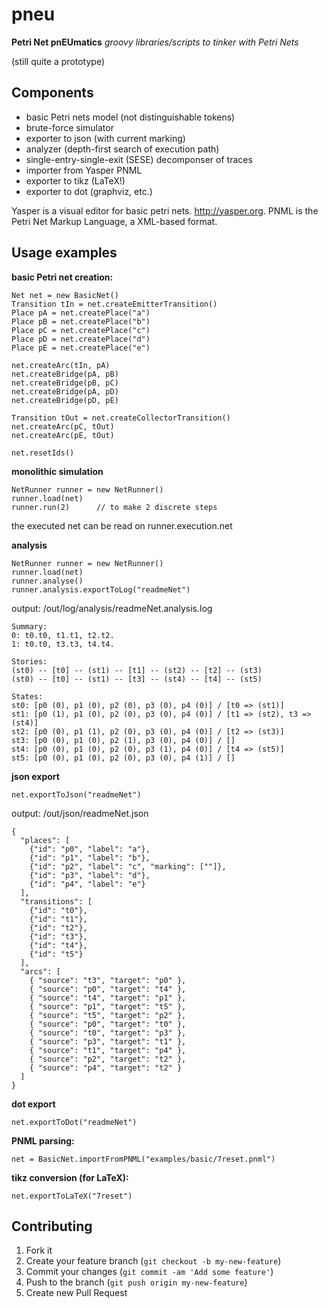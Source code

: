 # pneu 

**Petri Net pnEUmatics**
*groovy libraries/scripts to tinker with Petri Nets* 

(still quite a prototype)

## Components

* basic Petri nets model (not distinguishable tokens)
* brute-force simulator 
* exporter to json (with current marking)
* analyzer (depth-first search of execution path)
* single-entry-single-exit (SESE) decomponser of traces
* importer from Yasper PNML 
* exporter to tikz (LaTeX!) 
* exporter to dot (graphviz, etc.) 

Yasper is a visual editor for basic petri nets. http://yasper.org. PNML is the Petri Net Markup Language, a XML-based format. 

## Usage examples

**basic Petri net creation:**
```
Net net = new BasicNet()
Transition tIn = net.createEmitterTransition()
Place pA = net.createPlace("a")
Place pB = net.createPlace("b")
Place pC = net.createPlace("c")
Place pD = net.createPlace("d")
Place pE = net.createPlace("e")

net.createArc(tIn, pA)
net.createBridge(pA, pB)
net.createBridge(pB, pC)
net.createBridge(pA, pD)
net.createBridge(pD, pE)

Transition tOut = net.createCollectorTransition()
net.createArc(pC, tOut)
net.createArc(pE, tOut)

net.resetIds() 
```

**monolithic simulation**
```
NetRunner runner = new NetRunner()
runner.load(net)
runner.run(2)      // to make 2 discrete steps
```
the executed net can be read on runner.execution.net

**analysis**
```
NetRunner runner = new NetRunner()
runner.load(net)
runner.analyse()
runner.analysis.exportToLog("readmeNet")
```

output: /out/log/analysis/readmeNet.analysis.log
```
Summary: 
0: t0.t0, t1.t1, t2.t2.
1: t0.t0, t3.t3, t4.t4.

Stories: 
(st0) -- [t0] -- (st1) -- [t1] -- (st2) -- [t2] -- (st3)
(st0) -- [t0] -- (st1) -- [t3] -- (st4) -- [t4] -- (st5)

States: 
st0: [p0 (0), p1 (0), p2 (0), p3 (0), p4 (0)] / [t0 => (st1)] 
st1: [p0 (1), p1 (0), p2 (0), p3 (0), p4 (0)] / [t1 => (st2), t3 => (st4)] 
st2: [p0 (0), p1 (1), p2 (0), p3 (0), p4 (0)] / [t2 => (st3)] 
st3: [p0 (0), p1 (0), p2 (1), p3 (0), p4 (0)] / [] 
st4: [p0 (0), p1 (0), p2 (0), p3 (1), p4 (0)] / [t4 => (st5)] 
st5: [p0 (0), p1 (0), p2 (0), p3 (0), p4 (1)] / [] 
```

**json export**
```
net.exportToJson("readmeNet")
```

output: /out/json/readmeNet.json
```
{
  "places": [
    {"id": "p0", "label": "a"},
    {"id": "p1", "label": "b"},
    {"id": "p2", "label": "c", "marking": [""]},
    {"id": "p3", "label": "d"},
    {"id": "p4", "label": "e"}
  ],
  "transitions": [
    {"id": "t0"},
    {"id": "t1"},
    {"id": "t2"},
    {"id": "t3"},
    {"id": "t4"},
    {"id": "t5"}
  ],
  "arcs": [
    { "source": "t3", "target": "p0" },
    { "source": "p0", "target": "t4" },
    { "source": "t4", "target": "p1" },
    { "source": "p1", "target": "t5" },
    { "source": "t5", "target": "p2" },
    { "source": "p0", "target": "t0" },
    { "source": "t0", "target": "p3" },
    { "source": "p3", "target": "t1" },
    { "source": "t1", "target": "p4" },
    { "source": "p2", "target": "t2" },
    { "source": "p4", "target": "t2" }
  ]
} 
```

**dot export**
```
net.exportToDot("readmeNet")
```

**PNML parsing:**
```
net = BasicNet.importFromPNML("examples/basic/7reset.pnml")
```

**tikz conversion (for LaTeX):**
```
net.exportToLaTeX("7reset")
```

## Contributing

1. Fork it
2. Create your feature branch (`git checkout -b my-new-feature`)
3. Commit your changes (`git commit -am 'Add some feature'`)
4. Push to the branch (`git push origin my-new-feature`)
5. Create new Pull Request
